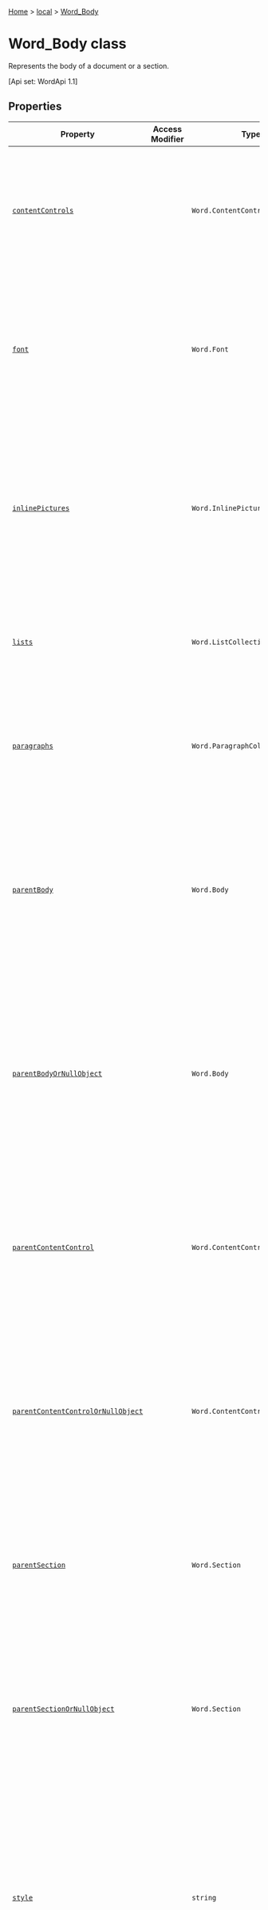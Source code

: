 [Home](./index) &gt; [local](local.md) &gt; [Word\_Body](local.word_body.md)

# Word\_Body class

Represents the body of a document or a section. 

 \[Api set: WordApi 1.1\]

## Properties

|  Property | Access Modifier | Type | Description |
|  --- | --- | --- | --- |
|  [`contentControls`](local.word_body.contentcontrols.md) |  | `Word.ContentControlCollection` | Gets the collection of rich text content control objects in the body. Read-only. <p/> \[Api set: WordApi 1.1\] |
|  [`font`](local.word_body.font.md) |  | `Word.Font` | Gets the text format of the body. Use this to get and set font name, size, color and other properties. Read-only. <p/> \[Api set: WordApi 1.1\] |
|  [`inlinePictures`](local.word_body.inlinepictures.md) |  | `Word.InlinePictureCollection` | Gets the collection of inlinePicture objects in the body. The collection does not include floating images. Read-only. <p/> \[Api set: WordApi 1.1\] |
|  [`lists`](local.word_body.lists.md) |  | `Word.ListCollection` | Gets the collection of list objects in the body. Read-only. <p/> \[Api set: WordApi 1.3\] |
|  [`paragraphs`](local.word_body.paragraphs.md) |  | `Word.ParagraphCollection` | Gets the collection of paragraph objects in the body. Read-only. <p/> \[Api set: WordApi 1.1\] |
|  [`parentBody`](local.word_body.parentbody.md) |  | `Word.Body` | Gets the parent body of the body. For example, a table cell body's parent body could be a header. Throws if there isn't a parent body. Read-only. <p/> \[Api set: WordApi 1.3\] |
|  [`parentBodyOrNullObject`](local.word_body.parentbodyornullobject.md) |  | `Word.Body` | Gets the parent body of the body. For example, a table cell body's parent body could be a header. Returns a null object if there isn't a parent body. Read-only. <p/> \[Api set: WordApi 1.3\] |
|  [`parentContentControl`](local.word_body.parentcontentcontrol.md) |  | `Word.ContentControl` | Gets the content control that contains the body. Throws if there isn't a parent content control. Read-only. <p/> \[Api set: WordApi 1.1\] |
|  [`parentContentControlOrNullObject`](local.word_body.parentcontentcontrolornullobject.md) |  | `Word.ContentControl` | Gets the content control that contains the body. Returns a null object if there isn't a parent content control. Read-only. <p/> \[Api set: WordApi 1.3\] |
|  [`parentSection`](local.word_body.parentsection.md) |  | `Word.Section` | Gets the parent section of the body. Throws if there isn't a parent section. Read-only. <p/> \[Api set: WordApi 1.3\] |
|  [`parentSectionOrNullObject`](local.word_body.parentsectionornullobject.md) |  | `Word.Section` | Gets the parent section of the body. Returns a null object if there isn't a parent section. Read-only. <p/> \[Api set: WordApi 1.3\] |
|  [`style`](local.word_body.style.md) |  | `string` | Gets or sets the style name for the body. Use this property for custom styles and localized style names. To use the built-in styles that are portable between locales, see the "styleBuiltIn" property. <p/> \[Api set: WordApi 1.1\] |
|  [`styleBuiltIn`](local.word_body.stylebuiltin.md) |  | `string` | Gets or sets the built-in style name for the body. Use this property for built-in styles that are portable between locales. To use custom styles or localized style names, see the "style" property. <p/> \[Api set: WordApi 1.3\] |
|  [`tables`](local.word_body.tables.md) |  | `Word.TableCollection` | Gets the collection of table objects in the body. Read-only. <p/> \[Api set: WordApi 1.3\] |
|  [`text`](local.word_body.text.md) |  | `string` | Gets the text of the body. Use the insertText method to insert text. Read-only. <p/> \[Api set: WordApi 1.1\] |
|  [`type`](local.word_body.type.md) |  | `string` | Gets the type of the body. The type can be 'MainDoc', 'Section', 'Header', 'Footer', or 'TableCell'. Read-only. <p/> \[Api set: WordApi 1.3\] |

## Methods

|  Method | Access Modifier | Returns | Description |
|  --- | --- | --- | --- |
|  [`clear()`](local.word_body.clear.md) |  | `void` | Clears the contents of the body object. The user can perform the undo operation on the cleared content. <p/> \[Api set: WordApi 1.1\] |
|  [`getHtml()`](local.word_body.gethtml.md) |  | `OfficeExtension.ClientResult<string>` | Gets the HTML representation of the body object. <p/> \[Api set: WordApi 1.1\] |
|  [`getOoxml()`](local.word_body.getooxml.md) |  | `OfficeExtension.ClientResult<string>` | Gets the OOXML (Office Open XML) representation of the body object. <p/> \[Api set: WordApi 1.1\] |
|  [`getRange(rangeLocation)`](local.word_body.getrange.md) |  | `Word.Range` | Gets the whole body, or the starting or ending point of the body, as a range. <p/> \[Api set: WordApi 1.3\] |
|  [`insertBreak(breakType, insertLocation)`](local.word_body.insertbreak.md) |  | `void` | Inserts a break at the specified location in the main document. The insertLocation value can be 'Start' or 'End'. <p/> \[Api set: WordApi 1.1\] |
|  [`insertContentControl()`](local.word_body.insertcontentcontrol.md) |  | `Word.ContentControl` | Wraps the body object with a Rich Text content control. <p/> \[Api set: WordApi 1.1\] |
|  [`insertFileFromBase64(base64File, insertLocation)`](local.word_body.insertfilefrombase64.md) |  | `Word.Range` | Inserts a document into the body at the specified location. The insertLocation value can be 'Replace', 'Start' or 'End'. <p/> \[Api set: WordApi 1.1\] |
|  [`insertHtml(html, insertLocation)`](local.word_body.inserthtml.md) |  | `Word.Range` | Inserts HTML at the specified location. The insertLocation value can be 'Replace', 'Start' or 'End'. <p/> \[Api set: WordApi 1.1\] |
|  [`insertInlinePictureFromBase64(base64EncodedImage, insertLocation)`](local.word_body.insertinlinepicturefrombase64.md) |  | `Word.InlinePicture` | Inserts a picture into the body at the specified location. The insertLocation value can be 'Start' or 'End'. <p/> \[Api set: WordApi 1.2\] |
|  [`insertOoxml(ooxml, insertLocation)`](local.word_body.insertooxml.md) |  | `Word.Range` | Inserts OOXML at the specified location. The insertLocation value can be 'Replace', 'Start' or 'End'. <p/> \[Api set: WordApi 1.1\] |
|  [`insertParagraph(paragraphText, insertLocation)`](local.word_body.insertparagraph.md) |  | `Word.Paragraph` | Inserts a paragraph at the specified location. The insertLocation value can be 'Start' or 'End'. <p/> \[Api set: WordApi 1.1\] |
|  [`insertTable(rowCount, columnCount, insertLocation, values)`](local.word_body.inserttable.md) |  | `Word.Table` | Inserts a table with the specified number of rows and columns. The insertLocation value can be 'Start' or 'End'. <p/> \[Api set: WordApi 1.3\] |
|  [`insertText(text, insertLocation)`](local.word_body.inserttext.md) |  | `Word.Range` | Inserts text into the body at the specified location. The insertLocation value can be 'Replace', 'Start' or 'End'. <p/> \[Api set: WordApi 1.1\] |
|  [`load(option)`](local.word_body.load.md) |  | `Word.Body` | Queues up a command to load the specified properties of the object. You must call "context.sync()" before reading the properties. |
|  [`search(searchText, searchOptions)`](local.word_body.search.md) |  | `Word.RangeCollection` | Performs a search with the specified searchOptions on the scope of the body object. The search results are a collection of range objects. <p/> \[Api set: WordApi 1.1\] |
|  [`select(selectionMode)`](local.word_body.select.md) |  | `void` | Selects the body and navigates the Word UI to it. <p/> \[Api set: WordApi 1.1\] |
|  [`set(properties, options)`](local.word_body.set.md) |  | `void` | Sets multiple properties on the object at the same time, based on JSON input. |
|  [`toJSON()`](local.word_body.tojson.md) |  | `{
            "font": Font;
            "style": string;
            "styleBuiltIn": string;
            "text": string;
            "type": string;
        }` |  |
|  [`track()`](local.word_body.track.md) |  | `Word.Body` | Track the object for automatic adjustment based on surrounding changes in the document. This call is a shorthand for context.trackedObjects.add(thisObject). If you are using this object across ".sync" calls and outside the sequential execution of a ".run" batch, and get an "InvalidObjectPath" error when setting a property or invoking a method on the object, you needed to have added the object to the tracked object collection when the object was first created. |
|  [`untrack()`](local.word_body.untrack.md) |  | `Word.Body` | Release the memory associated with this object, if it has previously been tracked. This call is shorthand for context.trackedObjects.remove(thisObject). Having many tracked objects slows down the host application, so please remember to free any objects you add, once you're done using them. You will need to call "context.sync()" before the memory release takes effect. |

